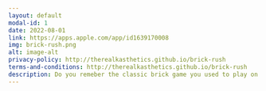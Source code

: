 ```yaml
---
layout: default
modal-id: 1
date: 2022-08-01
link: https://apps.apple.com/app/id1639170008
img: brick-rush.png
alt: image-alt
privacy-policy: http://therealkasthetics.github.io/brick-rush
terms-and-conditions: http://therealkasthetics.github.io/brick-rush
description: Do you remeber the classic brick game you used to play on your retro console? Well, this is it on PEDs now!
---
```

